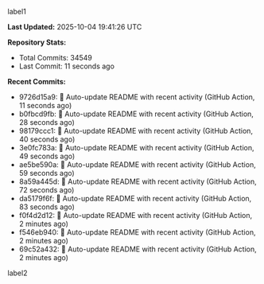 
label1 
<!-- ACTIVITY_START -->
**Last Updated:** 2025-10-04 19:41:26 UTC

**Repository Stats:**
- Total Commits: 34549
- Last Commit: 11 seconds ago

**Recent Commits:**
- 9726d15a9: 🤖 Auto-update README with recent activity (GitHub Action, 11 seconds ago)
- b0fbcd9fb: 🤖 Auto-update README with recent activity (GitHub Action, 28 seconds ago)
- 98179ccc1: 🤖 Auto-update README with recent activity (GitHub Action, 40 seconds ago)
- 3e0fc783a: 🤖 Auto-update README with recent activity (GitHub Action, 49 seconds ago)
- ae5be590a: 🤖 Auto-update README with recent activity (GitHub Action, 59 seconds ago)
- 8a59a445d: 🤖 Auto-update README with recent activity (GitHub Action, 72 seconds ago)
- da5179f6f: 🤖 Auto-update README with recent activity (GitHub Action, 83 seconds ago)
- f0f4d2d12: 🤖 Auto-update README with recent activity (GitHub Action, 2 minutes ago)
- f546eb940: 🤖 Auto-update README with recent activity (GitHub Action, 2 minutes ago)
- 69c52a432: 🤖 Auto-update README with recent activity (GitHub Action, 2 minutes ago)
<!-- ACTIVITY_END -->

label2

